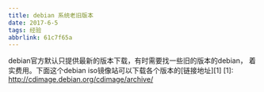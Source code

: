 ```yaml
---
title: debian 系统老旧版本
date: 2017-6-5
tags: 经验
abbrlink: 61c7f65a
---
```

debian官方默认只提供最新的版本下载，有时需要找一些旧的版本的debian，
着实费用。下面这个debian iso镜像站可以下载各个版本的[链接地址][1]
[1]: http://cdimage.debian.org/cdimage/archive/